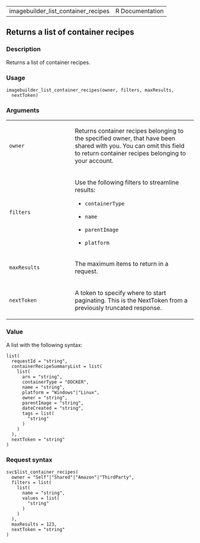 <table style="width: 100%;">
<tbody>
<tr class="odd">
<td>imagebuilder_list_container_recipes</td>
<td style="text-align: right;">R Documentation</td>
</tr>
</tbody>
</table>

## Returns a list of container recipes

### Description

Returns a list of container recipes.

### Usage

    imagebuilder_list_container_recipes(owner, filters, maxResults,
      nextToken)

### Arguments

<table>
<colgroup>
<col style="width: 35%" />
<col style="width: 65%" />
</colgroup>
<tbody>
<tr class="odd">
<td><code
id="imagebuilder_list_container_recipes_:_owner">owner</code></td>
<td><p>Returns container recipes belonging to the specified owner, that
have been shared with you. You can omit this field to return container
recipes belonging to your account.</p></td>
</tr>
<tr class="even">
<td><code
id="imagebuilder_list_container_recipes_:_filters">filters</code></td>
<td><p>Use the following filters to streamline results:</p>
<ul>
<li><p><code>containerType</code></p></li>
<li><p><code>name</code></p></li>
<li><p><code>parentImage</code></p></li>
<li><p><code>platform</code></p></li>
</ul></td>
</tr>
<tr class="odd">
<td><code
id="imagebuilder_list_container_recipes_:_maxResults">maxResults</code></td>
<td><p>The maximum items to return in a request.</p></td>
</tr>
<tr class="even">
<td><code
id="imagebuilder_list_container_recipes_:_nextToken">nextToken</code></td>
<td><p>A token to specify where to start paginating. This is the
NextToken from a previously truncated response.</p></td>
</tr>
</tbody>
</table>

### Value

A list with the following syntax:

    list(
      requestId = "string",
      containerRecipeSummaryList = list(
        list(
          arn = "string",
          containerType = "DOCKER",
          name = "string",
          platform = "Windows"|"Linux",
          owner = "string",
          parentImage = "string",
          dateCreated = "string",
          tags = list(
            "string"
          )
        )
      ),
      nextToken = "string"
    )

### Request syntax

    svc$list_container_recipes(
      owner = "Self"|"Shared"|"Amazon"|"ThirdParty",
      filters = list(
        list(
          name = "string",
          values = list(
            "string"
          )
        )
      ),
      maxResults = 123,
      nextToken = "string"
    )
